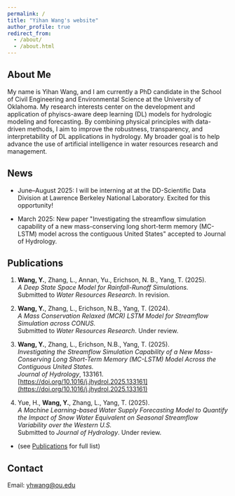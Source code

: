 ```yaml
---
permalink: /
title: "Yihan Wang's website"
author_profile: true
redirect_from: 
  - /about/
  - /about.html
---
```

## About Me

My name is Yihan Wang, and I am currently a PhD candidate in the School of Civil Engineering and Environmental Science at the University of Oklahoma. My research interests center on the development and application of phyiscs-aware deep learning (DL) models for hydrologic modeling and forecasting. By combining physical principles with data-driven methods, I aim to improve the robustness, transparency, and interpretability of DL applications in hydrology. My broader goal is to help advance the use of artificial intelligence in water resources research and management.

## News
- June–August 2025: I will be interning at at the DD-Scientific Data Division at Lawrence Berkeley National Laboratory. Excited for this opportunity!

- March 2025: New paper "Investigating the streamflow simulation capability of a new mass-conserving long short-term memory (MC-LSTM) model across the contiguous United States" accepted to Journal of Hydrology.

## Publications

1. **Wang, Y.**, Zhang, L., Annan, Yu., Erichson, N. B., Yang, T. (2025).  
   *A Deep State Space Model for Rainfall-Runoff Simulations.*  
   Submitted to *Water Resources Research*. In revision.

2. **Wang, Y.**, Zhang, L., Erichson, N.B., Yang, T. (2024).  
   *A Mass Conservation Relaxed (MCR) LSTM Model for Streamflow Simulation across CONUS.*  
   Submitted to *Water Resources Research*. Under review.

3. **Wang, Y.**, Zhang, L., Erichson, N.B., Yang, T. (2025).  
   *Investigating the Streamflow Simulation Capability of a New Mass-Conserving Long Short-Term Memory (MC-LSTM) Model Across the Contiguous United States.*  
   *Journal of Hydrology*, 133161. [https://doi.org/10.1016/j.jhydrol.2025.133161](https://doi.org/10.1016/j.jhydrol.2025.133161)

4. Yue, H., **Wang, Y.**, Zhang, L., Yang, T. (2025).  
   *A Machine Learning-based Water Supply Forecasting Model to Quantify the Impact of Snow Water Equivalent on Seasonal Streamflow Variability over the Western U.S.*  
   Submitted to *Journal of Hydrology*. Under review.

- (see [Publications](/publications) for full list)

## Contact

Email: yhwang@ou.edu
